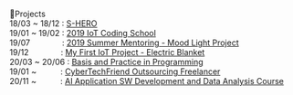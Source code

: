 <br/>
📖Projects<br/>
18/03 ~ 18/12 : <a href = "https://github.com/0712023/S_Hero">S-HERO</a><br>
19/01 ~ 19/02 : <a href = "https://github.com/0712023/2018-Winter-Co_op2018 Winter Co-op</a><br>
19/01&emsp;&emsp;&emsp;&emsp;: <a href = "https://github.com/0712023/2019-Creative-Coding-School">2019 IoT Coding School</a><br>
19/07&emsp;&emsp;&emsp;&emsp;: <a href = "https://github.com/0712023/Mentoring_Arduino-Mood-Light">2019 Summer Mentoring - Mood Light Project</a><br>
19/12&emsp;&emsp;&emsp;&emsp;: <a href = "https://github.com/0712023/IoT_Project">My First IoT Project - Electric Blanket</a><br>
20/03 ~ 20/06 : <a href = "https://github.com/0712023/Basis-and-Practice-in-Programming">Basis and Practice in Programming</a><br>
19/01 ~&emsp;&emsp;&emsp;: <a href = "https://github.com/CyberTechFriend-Outsourcing-Freelancer">CyberTechFriend Outsourcing Freelancer</a><br>
20/11 ~&emsp;&emsp;&emsp;: <a href = "https://github.com/Encore-Playdata-BigData-Course">AI Application SW Development and Data Analysis Course</a><br>
<br>
  
<!--[![Hits](https://hits.seeyoufarm.com/api/count/incr/badge.svg?url=https%3A%2F%2Fgithub.com%2F0712023%2F&count_bg=%2335B4FB&title_bg=%23A3FBED&icon=&icon_color=%238AFFFD&title=hit%21&edge_flat=true)](https://hits.seeyoufarm.com)

![0712023's github stats](https://github-readme-stats.vercel.app/api?username=0712023&show_icons=true)-->
